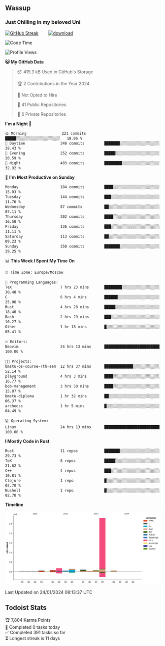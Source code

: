 ## Wassup 
### Just Chilling in my beloved Uni 

<!--
-->

[![GitHub Streak](http://github-readme-streak-stats.herokuapp.com?user=archeoss&theme=shades-of-purple&hide_border=true&date_format=j%20M%5B%20Y%5D)](https://git.io/streak-stats)&nbsp;&nbsp;&nbsp;&nbsp;&nbsp;&nbsp;&nbsp;&nbsp;[![download](https://user-images.githubusercontent.com/68448737/147796309-d8b65b1d-4dde-40d9-b03a-2b42aaa6cd43.jpeg)
](http://bmstu.ru/)

<!--START_SECTION:waka-->
![Code Time](http://img.shields.io/badge/Code%20Time-2%2C413%20hrs%2017%20mins-blue)

![Profile Views](http://img.shields.io/badge/Profile%20Views-27-blue)

**🐱 My GitHub Data** 

> 📦 419.3 kB Used in GitHub's Storage 
 > 
> 🏆 2 Contributions in the Year 2024
 > 
> 🚫 Not Opted to Hire
 > 
> 📜 41 Public Repositories 
 > 
> 🔑 6 Private Repositories 
 > 
**I'm a Night 🦉** 

```text
🌞 Morning                221 commits         █████░░░░░░░░░░░░░░░░░░░░   18.06 % 
🌆 Daytime                348 commits         ███████░░░░░░░░░░░░░░░░░░   28.43 % 
🌃 Evening                252 commits         █████░░░░░░░░░░░░░░░░░░░░   20.59 % 
🌙 Night                  403 commits         ████████░░░░░░░░░░░░░░░░░   32.92 % 
```
📅 **I'm Most Productive on Sunday** 

```text
Monday                   184 commits         ████░░░░░░░░░░░░░░░░░░░░░   15.03 % 
Tuesday                  144 commits         ███░░░░░░░░░░░░░░░░░░░░░░   11.76 % 
Wednesday                87 commits          ██░░░░░░░░░░░░░░░░░░░░░░░   07.11 % 
Thursday                 202 commits         ████░░░░░░░░░░░░░░░░░░░░░   16.50 % 
Friday                   136 commits         ███░░░░░░░░░░░░░░░░░░░░░░   11.11 % 
Saturday                 113 commits         ██░░░░░░░░░░░░░░░░░░░░░░░   09.23 % 
Sunday                   358 commits         ███████░░░░░░░░░░░░░░░░░░   29.25 % 
```


📊 **This Week I Spent My Time On** 

```text
🕑︎ Time Zone: Europe/Moscow

💬 Programming Languages: 
TeX                      7 hrs 23 mins       ████████░░░░░░░░░░░░░░░░░   30.48 % 
C                        6 hrs 4 mins        ██████░░░░░░░░░░░░░░░░░░░   25.06 % 
Rust                     4 hrs 28 mins       █████░░░░░░░░░░░░░░░░░░░░   18.46 % 
Bash                     2 hrs 29 mins       ███░░░░░░░░░░░░░░░░░░░░░░   10.27 % 
Other                    1 hr 18 mins        █░░░░░░░░░░░░░░░░░░░░░░░░   05.41 % 

🔥 Editors: 
Neovim                   24 hrs 13 mins      █████████████████████████   100.00 % 

🐱‍💻 Projects: 
bmstu-os-course-7th-sem  12 hrs 37 mins      █████████████░░░░░░░░░░░░   52.14 % 
playground               4 hrs 3 mins        ████░░░░░░░░░░░░░░░░░░░░░   16.77 % 
bob-management           3 hrs 50 mins       ████░░░░░░░░░░░░░░░░░░░░░   15.87 % 
bmstu-diploma            1 hr 32 mins        ██░░░░░░░░░░░░░░░░░░░░░░░   06.37 % 
archeoss                 1 hr 5 mins         █░░░░░░░░░░░░░░░░░░░░░░░░   04.49 % 

💻 Operating System: 
Linux                    24 hrs 13 mins      █████████████████████████   100.00 % 
```

**I Mostly Code in Rust** 

```text
Rust                     11 repos            ███████░░░░░░░░░░░░░░░░░░   29.73 % 
TeX                      8 repos             █████░░░░░░░░░░░░░░░░░░░░   21.62 % 
C++                      4 repos             ███░░░░░░░░░░░░░░░░░░░░░░   10.81 % 
Clojure                  1 repo              █░░░░░░░░░░░░░░░░░░░░░░░░   02.70 % 
Nushell                  1 repo              █░░░░░░░░░░░░░░░░░░░░░░░░   02.70 % 
```



**Timeline**

![Lines of Code chart](https://raw.githubusercontent.com/archeoss/archeoss/master/assets/bar_graph.png)


 Last Updated on 24/01/2024 08:13:37 UTC
<!--END_SECTION:waka-->

## Todoist Stats

<!-- TODO-IST:START -->
🏆  7,804 Karma Points           
🌸  Completed 0 tasks today           
✅  Completed 391 tasks so far           
⏳  Longest streak is 11 days
<!-- TODO-IST:END -->
